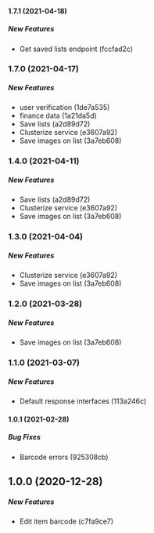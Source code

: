 #### 1.7.1 (2021-04-18)

##### New Features

*  Get saved lists endpoint (fccfad2c)

### 1.7.0 (2021-04-17)

##### New Features

*  user verification (1de7a535)
*  finance data (1a21da5d)
*  Save lists (a2d89d72)
*  Clusterize service (e3607a92)
*  Save images on list (3a7eb608)

### 1.4.0 (2021-04-11)

##### New Features

*  Save lists (a2d89d72)
*  Clusterize service (e3607a92)
*  Save images on list (3a7eb608)

### 1.3.0 (2021-04-04)

##### New Features

*  Clusterize service (e3607a92)
*  Save images on list (3a7eb608)

### 1.2.0 (2021-03-28)

##### New Features

*  Save images on list (3a7eb608)

### 1.1.0 (2021-03-07)

##### New Features

*  Default response interfaces (113a246c)

#### 1.0.1 (2021-02-28)

##### Bug Fixes

*  Barcode errors (925308cb)

## 1.0.0 (2020-12-28)

##### New Features

*  Edit item barcode (c7fa9ce7)

